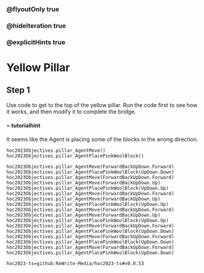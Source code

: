 ### @flyoutOnly true
### @hideIteration true
### @explicitHints true

# Yellow Pillar

## Step 1
Use code to get to the top of the yellow pillar. Run the code first to see how it works, and then modify it to complete the bridge.

#### ~ tutorialhint 
It seems like the Agent is placing some of the blocks in the wrong direction.

```ghost
hoc2023Objectives.pillar_AgentMove()
hoc2023Objectives.pillar_AgentPlacePinkWoolBlock()
```
```template
hoc2023Objectives.pillar_AgentMove(ForwardBackUpDown.Forward)
hoc2023Objectives.pillar_AgentPlacePinkWoolBlock(UpDown.Down)
hoc2023Objectives.pillar_AgentMove(ForwardBackUpDown.Forward)
hoc2023Objectives.pillar_AgentMove(ForwardBackUpDown.Up)
hoc2023Objectives.pillar_AgentPlacePinkWoolBlock(UpDown.Up)
hoc2023Objectives.pillar_AgentMove(ForwardBackUpDown.Forward)
hoc2023Objectives.pillar_AgentMove(ForwardBackUpDown.Up)
hoc2023Objectives.pillar_AgentPlacePinkWoolBlock(UpDown.Up)
hoc2023Objectives.pillar_AgentMove(ForwardBackUpDown.Forward)
hoc2023Objectives.pillar_AgentMove(ForwardBackUpDown.Up)
hoc2023Objectives.pillar_AgentPlacePinkWoolBlock(UpDown.Up)
hoc2023Objectives.pillar_AgentMove(ForwardBackUpDown.Forward)
hoc2023Objectives.pillar_AgentPlacePinkWoolBlock(UpDown.Down)
hoc2023Objectives.pillar_AgentMove(ForwardBackUpDown.Forward)
hoc2023Objectives.pillar_AgentPlacePinkWoolBlock(UpDown.Down)
hoc2023Objectives.pillar_AgentMove(ForwardBackUpDown.Forward)
hoc2023Objectives.pillar_AgentPlacePinkWoolBlock(UpDown.Down)

```

```package
hoc2023-ts=github:ReWrite-Media/hoc2023-ts#v0.0.53
```